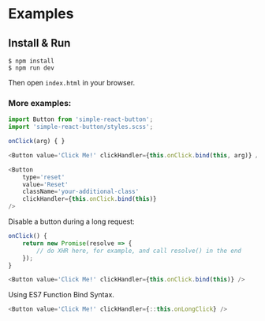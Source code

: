 # Examples

## Install & Run

```bush
$ npm install
$ npm run dev
```

Then open `index.html` in your browser.

### More examples:

```js
import Button from 'simple-react-button';
import 'simple-react-button/styles.scss';

onClick(arg) { }

<Button value='Click Me!' clickHandler={this.onClick.bind(this, arg)} />

<Button
    type='reset'
    value='Reset'
    className='your-additional-class'
    clickHandler={this.onClick.bind(this)}
/>
```

Disable a button during a long request:

```js
onClick() {
    return new Promise(resolve => {
        // do XHR here, for example, and call resolve() in the end
    });
}

<Button value='Click Me!' clickHandler={this.onClick.bind(this)} />
```

Using ES7 Function Bind Syntax.

```js
<Button value='Click Me!' clickHandler={::this.onLongClick} />
```
